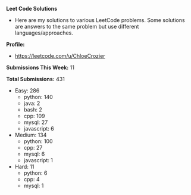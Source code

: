 **Leet Code Solutions**

- Here are my solutions to various LeetCode problems. Some solutions are answers to the same problem but use different languages/approaches.

**Profile:**

- https://leetcode.com/u/ChloeCrozier

**Submissions This Week:** 11

**Total Submissions:** 431
- Easy: 286
  - python: 140
  - java: 2
  - bash: 2
  - cpp: 109
  - mysql: 27
  - javascript: 6
- Medium: 134
  - python: 100
  - cpp: 27
  - mysql: 6
  - javascript: 1
- Hard: 11
  - python: 6
  - cpp: 4
  - mysql: 1